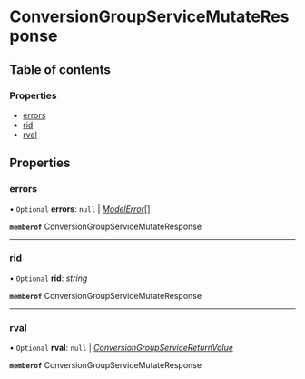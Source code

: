# ConversionGroupServiceMutateResponse


## Table of contents

### Properties

- [errors](conversiongroupservicemutateresponse.md#errors)
- [rid](conversiongroupservicemutateresponse.md#rid)
- [rval](conversiongroupservicemutateresponse.md#rval)

## Properties

### errors

• `Optional` **errors**: ``null`` \| [*ModelError*](modelerror.md)[]

**`memberof`** ConversionGroupServiceMutateResponse

___

### rid

• `Optional` **rid**: *string*

**`memberof`** ConversionGroupServiceMutateResponse

___

### rval

• `Optional` **rval**: ``null`` \| [*ConversionGroupServiceReturnValue*](conversiongroupservicereturnvalue.md)

**`memberof`** ConversionGroupServiceMutateResponse
